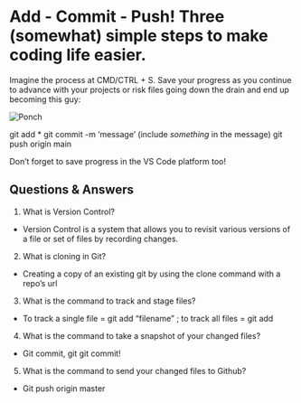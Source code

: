 # Add - Commit - Push! Three (somewhat) simple steps to make coding life easier.

Imagine the process at CMD/CTRL + S. Save your progress as you continue to advance with your projects or risk files going down the drain and end up becoming this guy:

![Ponch](https://i.kym-cdn.com/photos/images/original/002/233/233/e39.gif)

git add *
git commit -m ‘message’ (include *something* in the message)
git push origin main

Don’t forget to save progress in the VS Code platform too!


## Questions & Answers

1. What is Version Control? 
* Version Control is a system that allows you to revisit various versions of a file or set of files by recording changes.
  
2. What is cloning in Git? 
* Creating a copy of an existing git by using the clone command with a repo’s url 

3. What is the command to track and stage files? 
* To track a single file = git add “filename” ; to track all files = git add

4. What is the command to take a snapshot of your changed files? 
* Git commit, git git commit!
  
5. What is the command to send your changed files to Github? 
* Git push origin master
